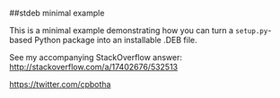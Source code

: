 ##stdeb minimal example

This is a minimal example demonstrating how you can turn a
`setup.py`-based Python package into an installable .DEB file.

See my accompanying StackOverflow answer:
http://stackoverflow.com/a/17402676/532513 

https://twitter.com/cpbotha

